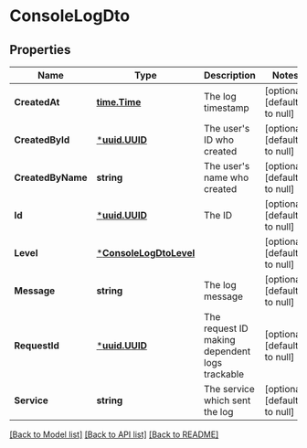 # ConsoleLogDto

## Properties
Name | Type | Description | Notes
------------ | ------------- | ------------- | -------------
**CreatedAt** | [**time.Time**](time.Time.md) | The log timestamp | [optional] [default to null]
**CreatedById** | [***uuid.UUID**](uuid.UUID.md) | The user&#39;s ID who created | [optional] [default to null]
**CreatedByName** | **string** | The user&#39;s name who created | [optional] [default to null]
**Id** | [***uuid.UUID**](uuid.UUID.md) | The ID | [optional] [default to null]
**Level** | [***ConsoleLogDtoLevel**](ConsoleLogDTO_level.md) |  | [optional] [default to null]
**Message** | **string** | The log message | [optional] [default to null]
**RequestId** | [***uuid.UUID**](uuid.UUID.md) | The request ID making dependent logs trackable | [optional] [default to null]
**Service** | **string** | The service which sent the log | [optional] [default to null]

[[Back to Model list]](README.md#documentation-for-models) [[Back to API list]](../README.md#documentation-for-api-endpoints) [[Back to README]](../README.md)



